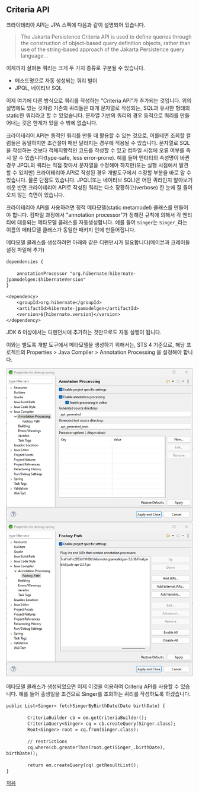 ## Criteria API  

크라이테리아 API는 JPA 스펙에 다음과 같이 설명되어 있습니다.

>The Jakarta Persistence Criteria API is used to define queries through the construction of object-based query definition objects, rather than use of the string-based approach of the Jakarta Persistence query language...

이제까지 살펴본 쿼리는 크게 두 가지 종류로 구분될 수 있습니다. 

- 메소드명으로 자동 생성되는 쿼리 빌더
- JPQL, 네이티브 SQL

이제 여기에 다른 방식으로 쿼리를 작성하는 "Criteria API"가 추가되는 것입니다. 위의 설명에도 있는 것처럼 기존의 쿼리들은 대개 문자열로 작성되는, SQL과 유사한 형태의 static한 쿼리라고 할 수 있었습니다. 문자열 기반의 쿼리의 경우 동적으로 쿼리를 만들어내는 것은 한계가 있을 수 밖에 없습니다.

크라이테리어 API는 동적인 쿼리를 만들 때 활용할 수 있는 것으로, 이를테면 조회할 컬럼들은 동일하지만 조건절이 매번 달라지는 경우에 적용될 수 있습니다. 문자열로 SQL을 작성하는 것보다 객체지향적인 코드를 작성할 수 있고 컴파일 시점에 오류 여부를 즉시 알 수 있습니다(type-safe, less error-prone). 예를 들어 엔티티의 속성명이 바뀐 경우 JPQL의 쿼리는 직접 찾아서 문자열을 수정해야 하지만(또는 실행 시점에서 발견할 수 있지만) 크라이테리아 API로 작성된 경우 개발도구에서 수정할 부분을 바로 알 수 있습니다. 물론 단점도 있습니다. JPQL(또는 네이티브 SQL)은 어떤 쿼리인지 알아보기 쉬운 반면 크라이테리어 API로 작성된 쿼리는 다소 장황하고(verbose) 한 눈에 잘 들어오지 않는 측면이 있습니다.  

크라이테리아 API를 사용하려면 정적 메타모델(static metamodel) 클래스를 만들어야 합니다. 컴파일 과정에서 "annotation processor"가 정해진 규칙에 의해서 각 엔티티에 대응되는 메타모델 클래스를 자동생성합니다. 예를 들어 `Singer`는 `Singer_`라는 이름의 메타모델 클래스가 동일한 패키지 안에 만들어집니다.  

메타모델 클래스를 생성하려면 아래와 같은 디펜던시가 필요합니다(메이븐과 크레이들 설정 파일에 추가)
```
dependencies {

    annotationProcessor "org.hibernate:hibernate-jpamodelgen:$hibernateVersion"    
}
```
```
<dependency>
    <groupId>org.hibernate</groupId>
    <artifactId>hibernate-jpamodelgen</artifactId>
    <version>${hibernate.version}</version>
</dependency>
```
JDK 6 이상에서는 디펜던시에 추가하는 것만으로도 자동 실행이 됩니다.  

이와는 별도록 개발 도구에서 메타모델을 생성하기 위해서는, STS 4 기준으로, 해당 프로젝트의 Properties > Java Compiler > Annotation Processing 을 설정해야 합니다. 

![ap](./ap1.png)
![ap](./ap2.png)

메타모델 클래스가 생성되었으면 이제 이것을 이용하여 Criteria API를 사용할 수 있습니다. 예를 들어 출생일을 조건으로 Singer를 조회하는 쿼리를 작성하도록 하겠습니다.

```
public List<Singer> fetchSingerByBirthDate(Date birthDate) {
		
		CriteriaBuilder cb = em.getCriteriaBuilder();
		CriteriaQuery<Singer> cq = cb.createQuery(Singer.class);		
		Root<Singer> root = cq.from(Singer.class);		
		
        // restrictions
        cq.where(cb.greaterThan(root.get(Singer_.birthDate), birthDate));	

		return em.createQuery(cq).getResultList();
}
```






[처음](../README.md)